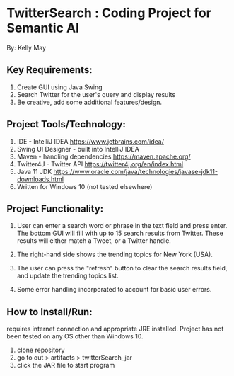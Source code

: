 # TwitterSearch : Coding Project for Semantic AI
By: Kelly May

## Key Requirements:
1. Create GUI using Java Swing
2. Search Twitter for the user's query and display results
3. Be creative, add some additional features/design. 

## Project Tools/Technology: 
1. IDE -  IntelliJ IDEA https://www.jetbrains.com/idea/
2. Swing UI Designer - built into IntelliJ IDEA
3. Maven - handling dependencies  https://maven.apache.org/
4. Twitter4J - Twitter API https://twitter4j.org/en/index.html
5. Java 11 JDK https://www.oracle.com/java/technologies/javase-jdk11-downloads.html 
6. Written for Windows 10 (not tested elsewhere) 

## Project Functionality:
1. User can enter a search word or phrase in the text field and press enter. 
   The bottom GUI will fill with up to 15 search results from Twitter. 
   These results will either match a Tweet, or a Twitter handle.
   
2. The right-hand side shows the trending topics for New York (USA). 

3. The user can press the "refresh" button to clear the search results field, and update the trending 
    topics list.
   
4. Some error handling incorporated to account for basic user errors. 

## How to Install/Run:
requires internet connection and appropriate JRE installed. Project has not been tested on any OS other than Windows 10. 

1. clone repository
2. go to out > artifacts > twitterSearch_jar 
3. click the JAR file to start program

